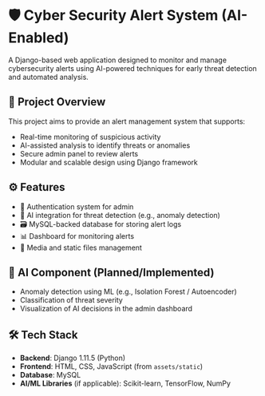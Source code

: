 # 🛡️ Cyber Security Alert System (AI-Enabled)

A Django-based web application designed to monitor and manage cybersecurity alerts using AI-powered techniques for early threat detection and automated analysis.

## 📌 Project Overview

This project aims to provide an alert management system that supports:
- Real-time monitoring of suspicious activity
- AI-assisted analysis to identify threats or anomalies
- Secure admin panel to review alerts
- Modular and scalable design using Django framework

## ⚙️ Features

- 🔐 Authentication system for admin
- 📡 AI integration for threat detection (e.g., anomaly detection)
- 🗃️ MySQL-backed database for storing alert logs
- 📊 Dashboard for monitoring alerts
- 📁 Media and static files management

## 🧠 AI Component (Planned/Implemented)

- Anomaly detection using ML (e.g., Isolation Forest / Autoencoder)
- Classification of threat severity
- Visualization of AI decisions in the admin dashboard

## 🛠️ Tech Stack

- **Backend**: Django 1.11.5 (Python)
- **Frontend**: HTML, CSS, JavaScript (from `assets/static`)
- **Database**: MySQL
- **AI/ML Libraries** (if applicable): Scikit-learn, TensorFlow, NumPy



